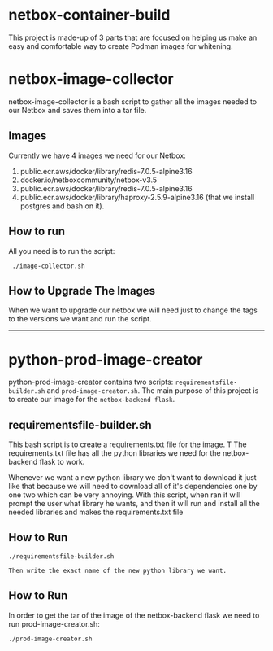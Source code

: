 # netbox-container-build
This project is made-up of 3 parts that are focused on helping us make an easy and comfortable way to create Podman images for whitening.




 # netbox-image-collector

 netbox-image-collector is a bash script to gather all the images needed to our Netbox and saves them into a tar file.

Images
---
Currently we have 4 images we need for our Netbox:
1. public.ecr.aws/docker/library/redis-7.0.5-alpine3.16
2. docker.io/netboxcommunity/netbox-v3.5
3. public.ecr.aws/docker/library/redis-7.0.5-alpine3.16
4. public.ecr.aws/docker/library/haproxy-2.5.9-alpine3.16 (that we install postgres and bash on it).


How to run
---

 All you need is to run the script:
```
 ./image-collector.sh
```

How to Upgrade The Images
----

When we want to upgrade our netbox we will need just to change the tags to the versions we want and run the script.

------------------

# python-prod-image-creator
python-prod-image-creator contains two scripts: `requirementsfile-builder.sh` and `prod-image-creator.sh`.
The main purpose of this project is to create our image for the `netbox-backend flask`.

requirementsfile-builder.sh
----

This bash script is to create a requirements.txt file for the image. T
The requirements.txt file has all the python libraries we need for the netbox-backend flask to work.

Whenever we want a new python library we don't want to download it just like that because we will need to download all of it's dependencies one by one two which can be very annoying.
With this script, when ran it will prompt the user what library he wants, and then it will run and install all the needed libraries and makes the requirements.txt file

How to Run
----
```
./requirementsfile-builder.sh

Then write the exact name of the new python library we want.
```


How to Run
----

In order to get the tar of the image of the netbox-backend flask we need to run prod-image-creator.sh:

```
./prod-image-creator.sh
```







